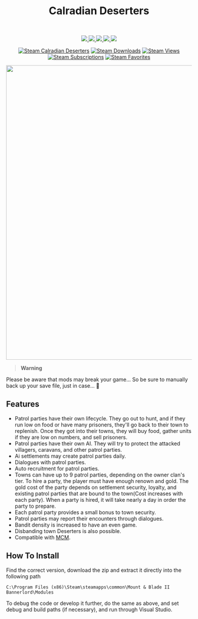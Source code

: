 <h1 align="center">Calradian Deserters</h1>
<br>

<p align="center">
        <a href="https://www.nexusmods.com/mountandblade2bannerlord/mods/5829" alt="NexusMods Calradian-Deserters">
    <img src="https://img.shields.io/badge/NexusMods-Calradian%20Deserters%20.svg" />
  </a>
  <a href="https://www.nexusmods.com/mountandblade2bannerlord/mods/5829" alt="NexusMods Calradian-Deserters">
    <img src="https://img.shields.io/endpoint?url=https%3A%2F%2Fnexusmods-version-pzk4e0ejol6j.runkit.sh%3FgameId%3Dmountandblade2bannerlord%26modId%3D5829" />
  </a>
  <a href="https://www.nexusmods.com/mountandblade2bannerlord/mods/5829" alt="NexusMods Calradian-Deserters">
    <img src="https://img.shields.io/endpoint?url=https%3A%2F%2Fnexusmods-downloads-ayuqql60xfxb.runkit.sh%2F%3Ftype%3Dunique%26gameId%3D3174%26modId%3D5829" />
  </a>
  <a href="https://www.nexusmods.com/mountandblade2bannerlord/mods/5829" alt="NexusMods Calradian-Deserters">
    <img src="https://img.shields.io/endpoint?url=https%3A%2F%2Fnexusmods-downloads-ayuqql60xfxb.runkit.sh%2F%3Ftype%3Dtotal%26gameId%3D3174%26modId%3D5829" />
  </a>
  <a href="https://www.nexusmods.com/mountandblade2bannerlord/mods/5829" alt="NexusMods Calradian-Deserters">
    <img src="https://img.shields.io/endpoint?url=https%3A%2F%2Fnexusmods-downloads-ayuqql60xfxb.runkit.sh%2F%3Ftype%3Dviews%26gameId%3D3174%26modId%3D5829" />
  </a>
</p>

<p align="center">
  <a href="https://steamcommunity.com/sharedfiles/filedetails/?id=2859407083"><img alt="Steam Calradian Deserters" src="https://img.shields.io/badge/Steam-Calradian%20Deserters-blue.svg" /></a>
  <a href="https://steamcommunity.com/sharedfiles/filedetails/?id=2859407083"><img alt="Steam Downloads" src="https://img.shields.io/steam/downloads/2859407083?label=Downloads&color=blue"></a>
  <a href="https://steamcommunity.com/sharedfiles/filedetails/?id=2859407083"><img alt="Steam Views" src="https://img.shields.io/steam/views/2859407083?label=Views&color=blue"></a>
  <a href="https://steamcommunity.com/sharedfiles/filedetails/?id=2859407083"><img alt="Steam Subscriptions" src="https://img.shields.io/steam/subscriptions/2859407083?label=Subscriptions&color=blue"></a>
  <a href="https://steamcommunity.com/sharedfiles/filedetails/?id=2859407083"><img alt="Steam Favorites" src="https://img.shields.io/steam/favorites/2859407083?label=Favorites&color=blue"></a>
</p>

<p align="center">
    <kbd>
        <img src="https://staticdelivery.nexusmods.com/mods/3174/images/headers/3536_1642278614.jpg" width="800">
    </kbd>
</p>

> **Warning**

Please be aware that mods may break your game... So be sure to manually back up your save file, just in case... :ghost:


## Features

- Patrol parties have their own lifecycle. They go out to hunt, and if they run low on food or have many prisoners, they'll go back to their town to replenish. Once they got into their towns, they will buy food, gather units if they are low on numbers, and sell prisoners. 
- Patrol parties have their own AI. They will try to protect the attacked villagers, caravans, and other patrol parties.
- Ai settlements may create patrol parties daily.
- Dialogues with patrol parties.
- Auto recruitment for patrol parties. 
- Towns can have up to 9 patrol parties, depending on the owner clan's tier. To hire a party, the player must have enough renown and gold. The gold cost of the party depends on settlement security, loyalty, and existing patrol parties that are bound to the town(Cost increases with each party). When a party is hired, it will take nearly a day in order the party to prepare.
- Each patrol party provides a small bonus to town security.
- Patrol parties may report their encounters through dialogues.
- Bandit density is increased to have an even game.
- Disbanding town Deserters is also possible.
- Compatible with [MCM](https://www.nexusmods.com/mountandblade2bannerlord/mods/612).


## How To Install

Find the correct version, download the zip and extract it directly into the following path

```
C:\Program Files (x86)\Steam\steamapps\common\Mount & Blade II Bannerlord\Modules
```


To debug the code or develop it further, do the same as above, and set debug and build paths (if necessary), and run through Visual Studio.